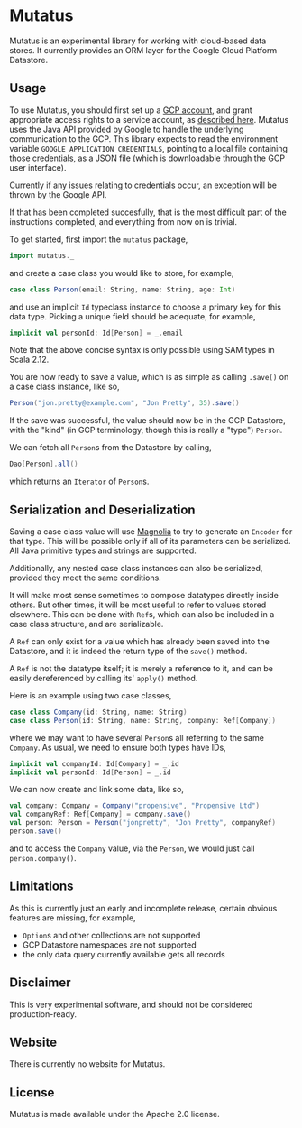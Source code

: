 # Mutatus

Mutatus is an experimental library for working with cloud-based data
stores. It currently provides an ORM layer for the Google Cloud Platform
Datastore.

## Usage

To use Mutatus, you should first set up a [GCP
account](https://cloud.google.com/), and grant appropriate access rights to a
service account, as [described
here](https://cloud.google.com/storage/docs/authentication). Mutatus uses
the Java API provided by Google to handle the underlying communication to the
GCP. This library expects to read the environment variable
`GOOGLE_APPLICATION_CREDENTIALS`, pointing to a local file containing those
credentials, as a JSON file (which is downloadable through the GCP user
interface).

Currently if any issues relating to credentials occur, an exception will be
thrown by the Google API.

If that has been completed succesfully, that is the most difficult part of the
instructions completed, and everything from now on is trivial.

To get started, first import the `mutatus` package,
```scala
import mutatus._
```
and create a case class you would like to store, for example,
```scala
case class Person(email: String, name: String, age: Int)
```
and use an implicit `Id` typeclass instance to choose a primary key for this
data type. Picking a unique field should be adequate, for example,
```scala
implicit val personId: Id[Person] = _.email
```
Note that the above concise syntax is only possible using SAM types in Scala 2.12.

You are now ready to save a value, which is as simple as calling `.save()` on a
case class instance, like so,
```scala
Person("jon.pretty@example.com", "Jon Pretty", 35).save()
```

If the save was successful, the value should now be in the GCP Datastore, with
the "kind" (in GCP terminology, though this is really a "type") `Person`.

We can fetch all `Person`s from the Datastore by calling,
```scala
Dao[Person].all()
```
which returns an `Iterator` of `Person`s.

## Serialization and Deserialization

Saving a case class value will use [Magnolia](http://magnolia.work/) to try to
generate an `Encoder` for that type. This will be possible only if all of its
parameters can be serialized. All Java primitive types and strings are
supported.

Additionally, any nested case class instances can also be serialized, provided
they meet the same conditions.

It will make most sense sometimes to compose datatypes directly inside others.
But other times, it will be most useful to refer to values stored elsewhere.
This can be done with `Ref`s, which can also be included in a case class
structure, and are serializable.

A `Ref` can only exist for a value which has already been saved into the
Datastore, and it is indeed the return type of the `save()` method.

A `Ref` is not the datatype itself; it is merely a reference to it, and can be
easily dereferenced by calling its' `apply()` method.

Here is an example using two case classes,
```scala
case class Company(id: String, name: String)
case class Person(id: String, name: String, company: Ref[Company])
```
where we may want to have several `Person`s all referring to the same
`Company`. As usual, we need to ensure both types have IDs,
```scala
implicit val companyId: Id[Company] = _.id
implicit val personId: Id[Person] = _.id
```
We can now create and link some data, like so,
```scala
val company: Company = Company("propensive", "Propensive Ltd")
val companyRef: Ref[Company] = company.save()
val person: Person = Person("jonpretty", "Jon Pretty", companyRef)
person.save()
```
and to access the `Company` value, via the `Person`, we would just call
`person.company()`.

## Limitations

As this is currently just an early and incomplete release, certain obvious
features are missing, for example,

- `Option`s and other collections are not supported
- GCP Datastore namespaces are not supported
- the only data query currently available gets all records

## Disclaimer

This is very experimental software, and should not be considered
production-ready.

## Website

There is currently no website for Mutatus.

## License

Mutatus is made available under the Apache 2.0 license.


